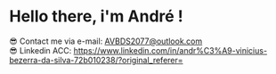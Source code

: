 # Hello there, i'm André !
😎 Contact me via e-mail: AVBDS2077@outlook.com <br>
😎 Linkedin ACC: https://www.linkedin.com/in/andr%C3%A9-vinicius-bezerra-da-silva-72b010238/?original_referer=

